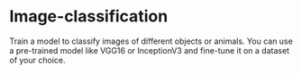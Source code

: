 # Image-classification
Train a model to classify images of different objects or animals. You can use a pre-trained model like VGG16 or InceptionV3 and fine-tune it on a dataset of your choice.
